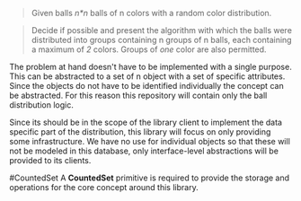 > Given balls *n\*n* balls of n colors with a random color distribution.

> Decide if possible and present the algorithm with which the balls were distributed into groups containing n groups of n balls, each containing a maximum of *2* colors. Groups of *one* color are also permitted.

The problem at hand doesn't have to be implemented with a single purpose. 
This can be abstracted to a set of n object with a set of specific attributes.
Since the objects do not have to be identified individually the concept can be abstracted.
For this reason this repository will contain only the ball distribution logic.

Since its should be in the scope of the library client to implement the data specific part of the distribution, this library will focus on only providing some infrastructure.
We have no use for individual objects so that these will not be modeled in this database, only interface-level abstractions will be provided to its clients.

#CountedSet
A **CountedSet** primitive is required to provide the storage and operations for the core concept around this library.

